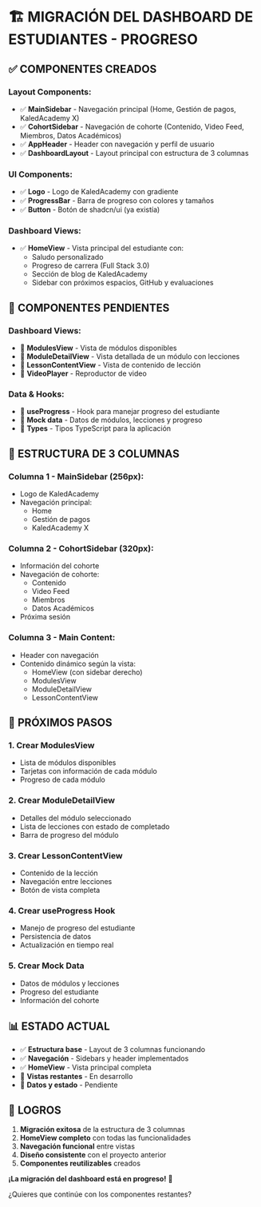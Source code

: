 # 🏗️ **MIGRACIÓN DEL DASHBOARD DE ESTUDIANTES - PROGRESO**

## ✅ **COMPONENTES CREADOS**

### **Layout Components:**
- ✅ **MainSidebar** - Navegación principal (Home, Gestión de pagos, KaledAcademy X)
- ✅ **CohortSidebar** - Navegación de cohorte (Contenido, Video Feed, Miembros, Datos Académicos)
- ✅ **AppHeader** - Header con navegación y perfil de usuario
- ✅ **DashboardLayout** - Layout principal con estructura de 3 columnas

### **UI Components:**
- ✅ **Logo** - Logo de KaledAcademy con gradiente
- ✅ **ProgressBar** - Barra de progreso con colores y tamaños
- ✅ **Button** - Botón de shadcn/ui (ya existía)

### **Dashboard Views:**
- ✅ **HomeView** - Vista principal del estudiante con:
  - Saludo personalizado
  - Progreso de carrera (Full Stack 3.0)
  - Sección de blog de KaledAcademy
  - Sidebar con próximos espacios, GitHub y evaluaciones

## 🔄 **COMPONENTES PENDIENTES**

### **Dashboard Views:**
- 🔄 **ModulesView** - Vista de módulos disponibles
- 🔄 **ModuleDetailView** - Vista detallada de un módulo con lecciones
- 🔄 **LessonContentView** - Vista de contenido de lección
- 🔄 **VideoPlayer** - Reproductor de video

### **Data & Hooks:**
- 🔄 **useProgress** - Hook para manejar progreso del estudiante
- 🔄 **Mock data** - Datos de módulos, lecciones y progreso
- 🔄 **Types** - Tipos TypeScript para la aplicación

## 🎯 **ESTRUCTURA DE 3 COLUMNAS**

### **Columna 1 - MainSidebar (256px):**
- Logo de KaledAcademy
- Navegación principal:
  - Home
  - Gestión de pagos
  - KaledAcademy X

### **Columna 2 - CohortSidebar (320px):**
- Información del cohorte
- Navegación de cohorte:
  - Contenido
  - Video Feed
  - Miembros
  - Datos Académicos
- Próxima sesión

### **Columna 3 - Main Content:**
- Header con navegación
- Contenido dinámico según la vista:
  - HomeView (con sidebar derecho)
  - ModulesView
  - ModuleDetailView
  - LessonContentView

## 🚀 **PRÓXIMOS PASOS**

### **1. Crear ModulesView**
- Lista de módulos disponibles
- Tarjetas con información de cada módulo
- Progreso de cada módulo

### **2. Crear ModuleDetailView**
- Detalles del módulo seleccionado
- Lista de lecciones con estado de completado
- Barra de progreso del módulo

### **3. Crear LessonContentView**
- Contenido de la lección
- Navegación entre lecciones
- Botón de vista completa

### **4. Crear useProgress Hook**
- Manejo de progreso del estudiante
- Persistencia de datos
- Actualización en tiempo real

### **5. Crear Mock Data**
- Datos de módulos y lecciones
- Progreso del estudiante
- Información del cohorte

## 📊 **ESTADO ACTUAL**

- ✅ **Estructura base** - Layout de 3 columnas funcionando
- ✅ **Navegación** - Sidebars y header implementados
- ✅ **HomeView** - Vista principal completa
- 🔄 **Vistas restantes** - En desarrollo
- 🔄 **Datos y estado** - Pendiente

## 🎉 **LOGROS**

1. **Migración exitosa** de la estructura de 3 columnas
2. **HomeView completo** con todas las funcionalidades
3. **Navegación funcional** entre vistas
4. **Diseño consistente** con el proyecto anterior
5. **Componentes reutilizables** creados

**¡La migración del dashboard está en progreso!** 🚀

¿Quieres que continúe con los componentes restantes?
